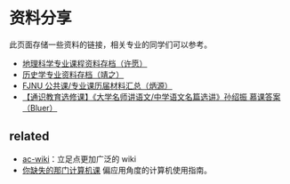 # 资料分享

此页面存储一些资料的链接，相关专业的同学们可以参考。

- [地理科学专业课程资料存档（许愿）](https://geo.nekoark.com/)
- [历史学专业资料存档（靖之）](https://github.com/FutabaMashiro/FJNU-History)
- [FJNU 公共课/专业课历届材料汇总（炳源）](https://urn6kr6xmx.feishu.cn/wiki/space/7451266399026987011?ccm_open_type=lark_wiki_spaceLink&open_tab_from=wiki_home)
- [【通识教育选修课】《大学名师讲语文/中学语文名篇选讲》孙绍振 慕课答案（Bluer）](https://fjnu-oss.nekoark.com/%E4%B8%AD%E5%AD%A6%E8%AF%AD%E6%96%87%E5%90%8D%E7%AF%87%E9%80%89%E8%AE%B2-%E7%AD%94%E6%A1%88%E6%B1%87%E6%80%BB.pdf)

## related

<!-- 私以为，fjnu-wiki 类似的指南或网站的视角也是有所帮助的，这部分暂时存放到这里。可能需要重构？  -->

- [ac-wiki](https://ac-wiki.org/)：立足点更加广泛的 wiki
- [你缺失的那门计算机课](https://www.criwits.top/missing/) 偏应用角度的计算机使用指南。